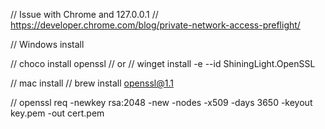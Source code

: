 

// Issue with Chrome and 127.0.0.1
// https://developer.chrome.com/blog/private-network-access-preflight/

// Windows install

// choco install openssl
// or
// winget install -e --id ShiningLight.OpenSSL

// mac install
// brew install openssl@1.1


// openssl req -newkey rsa:2048 -new -nodes -x509 -days 3650 -keyout key.pem -out cert.pem